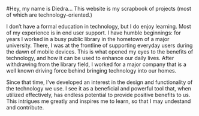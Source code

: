 #Hey, my name is Diedra...
This website is my scrapbook of projects (most of which are technology-oriented.)

I don’t have a formal education in technology, but I do enjoy learning. Most of my experience is in end user support. I have humble beginnings: for years I worked in a busy public library in the hometown of a major university. There, I was at the frontline of supporting everyday users during the dawn of mobile devices. This is what opened my eyes to the benefits of technology, and how it can be used to enhance our daily lives. After withdrawing from the library field, I worked for a major company that is a well known driving force behind bringing technology into our homes.

Since that time, I’ve developed an interest in the design and functionality of the technology we use. I see it as a beneficial and powerful tool that, when utilized effectively, has endless potential to provide positive benefits to us. This intrigues me greatly and inspires me to learn, so that I may undestand and contribute.
